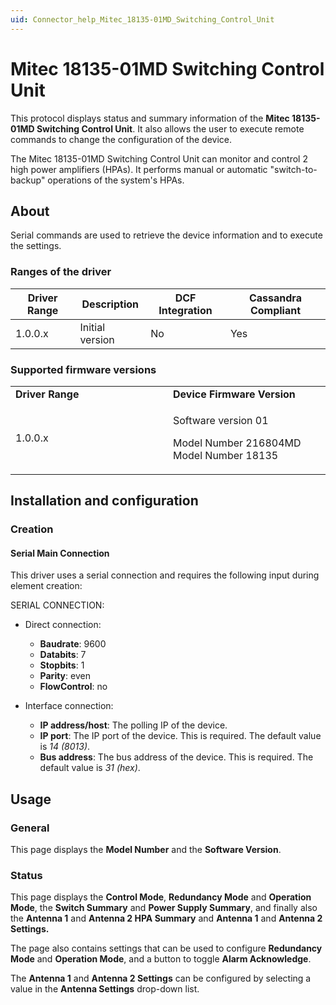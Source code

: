 ```yaml
---
uid: Connector_help_Mitec_18135-01MD_Switching_Control_Unit
---
```


# Mitec 18135-01MD Switching Control Unit

This protocol displays status and summary information of the **Mitec 18135-01MD Switching Control Unit**. It also allows the user to execute remote commands to change the configuration of the device.

The Mitec 18135-01MD Switching Control Unit can monitor and control 2 high power amplifiers (HPAs). It performs manual or automatic "switch-to-backup" operations of the system's HPAs.

## About

Serial commands are used to retrieve the device information and to execute the settings.

### Ranges of the driver

| **Driver Range** | **Description** | **DCF Integration** | **Cassandra Compliant** |
|------------------|-----------------|---------------------|-------------------------|
| 1.0.0.x          | Initial version | No                  | Yes                     |

### Supported firmware versions

<table>
<colgroup>
<col style="width: 50%" />
<col style="width: 50%" />
</colgroup>
<tbody>
<tr class="odd">
<td><strong>Driver Range</strong></td>
<td><strong>Device Firmware Version</strong></td>
</tr>
<tr class="even">
<td>1.0.0.x</td>
<td><p>Software version 01</p>
<p>Model Number 216804MD Model Number 18135</p></td>
</tr>
</tbody>
</table>

## Installation and configuration

### Creation

#### Serial Main Connection

This driver uses a serial connection and requires the following input during element creation:

SERIAL CONNECTION:

- Direct connection:

  - **Baudrate**: 9600
  - **Databits**: 7
  - **Stopbits**: 1
  - **Parity**: even
  - **FlowControl**: no

- Interface connection:

  - **IP address/host**: The polling IP of the device.
  - **IP port**: The IP port of the device. This is required. The default value is *14* *(8013)*.
  - **Bus address**: The bus address of the device. This is required. The default value is *31 (hex)*.

## Usage

### General

This page displays the **Model Number** and the **Software Version**.

### Status

This page displays the **Control Mode**, **Redundancy Mode** and **Operation Mode**, the **Switch Summary** and **Power Supply Summary**, and finally also the **Antenna 1** and **Antenna 2 HPA Summary** and **Antenna 1** and **Antenna 2 Settings.**

The page also contains settings that can be used to configure **Redundancy Mode** and **Operation Mode**, and a button to toggle **Alarm Acknowledge**.

The **Antenna 1** and **Antenna 2 Settings** can be configured by selecting a value in the **Antenna Settings** drop-down list.
